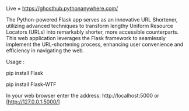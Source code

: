 Live = https://ghosthub.pythonanywhere.com/

The Python-powered Flask app serves as an innovative URL Shortener, utilizing advanced techniques to transform lengthy Uniform Resource Locators (URLs) into remarkably shorter, more accessible counterparts.
This web application leverages the Flask framework to seamlessly implement the URL-shortening process,
enhancing user convenience and efficiency in navigating the web. 

Usage :

pip install Flask

pip install Flask-WTF


In your web browser enter the address: http://localhost:5000 or [http://127.0.0.1:5000/]


